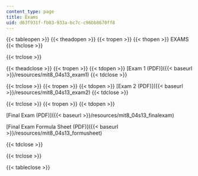 ```yaml
---
content_type: page
title: Exams
uid: d63f931f-fb03-933a-bc7c-c96bb8670ff8
---
```


{{< tableopen >}}
{{< theadopen >}}
{{< tropen >}}
{{< thopen >}}
EXAMS
{{< thclose >}}

{{< trclose >}}

{{< theadclose >}}
{{< tropen >}}
{{< tdopen >}}
[Exam 1 (PDF)]({{< baseurl >}}/resources/mit8_04s13_exam1)
{{< tdclose >}}

{{< trclose >}}
{{< tropen >}}
{{< tdopen >}}
[Exam 2 (PDF)]({{< baseurl >}}/resources/mit8_04s13_exam2)
{{< tdclose >}}

{{< trclose >}}
{{< tropen >}}
{{< tdopen >}}


[Final Exam (PDF)]({{< baseurl >}}/resources/mit8_04s13_finalexam)

[Final Exam Formula Sheet (PDF)]({{< baseurl >}}/resources/mit8_04s13_formusheet)


{{< tdclose >}}

{{< trclose >}}

{{< tableclose >}}
